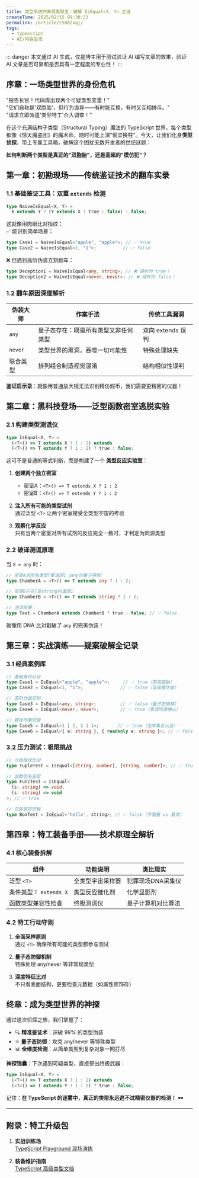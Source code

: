 ```yaml
---
title: 类型系统的真假美猴王：破解 IsEqual<X, Y> 之谜
createTime: 2025/02/15 09:30:33
permalink: /article/c5882xqj/
tags:
  - typescript
  - AI/内容生成
---
```


::: danger 本文通过 AI 生成，仅是博主用于测试验证 AI 编写文章的效果，验证 AI 文章是否可靠和是否具有一定程度的专业性！
:::

## 序章：一场类型世界的身份危机

"报告长官！代码库出现两个可疑类型变量！"  
"它们自称是'双胞胎'，但行为诡异——有时能互换，有时又互相排斥。"  
"请求立即派遣'类型特工'介入调查！"

在这个充满结构子类型（Structural Typing）魔法的 TypeScript 世界，每个类型都像《惊天魔盗团》的魔术师，随时可能上演"偷梁换柱"。今天，让我们化身**类型侦探**，带上专属工具箱，破解这个困扰无数开发者的世纪谜题：

**如何判断两个类型是真正的"双胞胎"，还是高超的"模仿犯"？**

## 第一章：初勘现场——传统鉴证技术的翻车实录

### 1.1 基础鉴证工具：双重 `extends` 检测

```ts
type NaiveIsEqual<X, Y> = 
  X extends Y ? (Y extends X ? true : false) : false;
```

这就像用肉眼比对指纹：  
✅ 能识别简单场景：

```ts
type Case1 = NaiveIsEqual<"apple", "apple">; // ✅ true
type Case2 = NaiveIsEqual<1, "1">;          // ✅ false
```

❌ 但遇到高阶伪装立刻翻车：

```ts
type Deception1 = NaiveIsEqual<any, string>; // ❌ 误判为 true！
type Deception2 = NaiveIsEqual<never, never>; // ❌ 误判为 false！
```

### 1.2 翻车原因深度解析

| 伪装大师    | 作案手法                          | 传统工具漏洞       |
|------------|-----------------------------------|--------------------|
| `any`      | 量子态存在：既是所有类型又非任何类型 | 双向 extends 误判 |
| `never`    | 类型世界的黑洞，吞噬一切可能性      | 特殊处理缺失       |
| 联合类型   | 排列组合制造视觉混淆               | 结构相似性误判     |

**鉴证启示录**：就像用普通放大镜无法识别精仿假币，我们需要更精密的仪器！

## 第二章：黑科技登场——泛型函数密室逃脱实验

### 2.1 构建类型测谎仪

```ts
type IsEqual<X, Y> = 
  (<T>() => T extends X ? 1 : 2) extends 
  (<T>() => T extends Y ? 1 : 2) ? true : false;
```

这可不是普通的等式判断，而是构建了一个 **类型反应实验室**：

1. **创建两个独立密室**  
   - 密室A：`<T>() => T extends X ? 1 : 2`  
   - 密室B：`<T>() => T extends Y ? 1 : 2`

2. **注入所有可能的类型试剂**  
   通过泛型 `<T>` 让两个密室接受全类型宇宙的考验

3. **观察化学反应**  
   只有当两个密室对所有试剂的反应完全一致时，才判定为同源类型

### 2.2 破译测谎原理

当 `X = any` 时：

```ts
// 密室A对所有类型T都返回1（any的量子特性）
type ChamberA = <T>() => T extends any ? 1 : 2; 

// 密室B只在T是string时返回1
type ChamberB = <T>() => T extends string ? 1 : 2; 

// 测谎结果：
type Test = ChamberA extends ChamberB ? true : false; // ✅ false
```

就像用 DNA 比对戳破了 `any` 的完美伪装！

## 第三章：实战演练——疑案破解全记录

### 3.1 经典案例库

```ts
// 基础身份认证
type Case1 = IsEqual<"apple", "apple">;     // ✅ true（真双胞胎）
type Case2 = IsEqual<1, "1">;              // ✅ false（低级模仿者）

// 高阶伪装识别
type Case3 = IsEqual<any, string>;         // ✅ false（量子态破解）
type Case4 = IsEqual<never, never>;        // ✅ true（黑洞同源确认）

// 群体作案侦查
type Case5 = IsEqual<1 | 2, 2 | 1>;       // ✅ true（无序集合认证）
type Case6 = IsEqual<{ a: string }, { readonly a: string }>; // ✅ false（属性指纹不符）
```

### 3.2 压力测试：极限挑战

```ts
// 元组指纹比对
type TupleTest = IsEqual<[string, number], [string, number]>; // ✅ true

// 函数签名鉴定
type FuncTest = IsEqual<
  (s: string) => void, 
  (s: string) => void
>; // ✅ true

// 包装类型识破
type BoxTest = IsEqual<'hello', string>; // ✅ false（字面量 vs 基类）
```

## 第四章：特工装备手册——技术原理全解析

### 4.1 核心装备拆解

| 组件              | 功能说明                          | 类比现实              |
|-------------------|-----------------------------------|-----------------------|
| 泛型 `<T>`        | 全类型宇宙采样器                  | 犯罪现场DNA采集仪     |
| 条件类型 `T extends X` | 类型反应催化剂                    | 化学显影剂            |
| 函数类型兼容性检查 | 终极测谎仪                        | 量子计算机对比算法    |

### 4.2 特工行动守则

1. **全面采样原则**  
   通过 `<T>` 确保所有可能的类型都参与测试

2. **量子态防御机制**  
   特殊处理 any/never 等非常规类型

3. **深度特征比对**  
   不只看表面结构，更要检查元数据（如属性修饰符）

## 终章：成为类型世界的神探

通过这次侦探之旅，我们掌握了：

- 🔍 **精准鉴证术**：识破 99% 的类型伪装
- ⚛️ **量子态防御**：攻克 any/never 等特殊类型
- 📊 **全维度检测**：从简单类型到复杂对象一网打尽

**神探锦囊**：下次遇到可疑类型，直接祭出终极武器：

```typescript
type IsEqual<X, Y> = 
  (<T>() => T extends X ? 1 : 2) extends 
  (<T>() => T extends Y ? 1 : 2) ? true : false;
```

记住：**在 TypeScript 的迷雾中，真正的类型永远逃不过精密仪器的检测！** 🕶️

---

## 附录：特工升级包

1. **实战训练场**  
   [TypeScript Playground 现场演练](https://www.typescriptlang.org/play)

2. **装备维护指南**  
   [TypeScript 高级类型文档](https://www.typescriptlang.org/docs/handbook/advanced-types.html)
